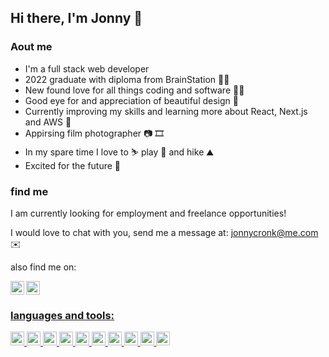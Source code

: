 ## Hi there, I'm Jonny 👋

### Aout me 
<ul>
<li>I'm a full stack web developer </li>
<li>2022 graduate with diploma from BrainStation 👨‍🎓</li>
<li>New found love for all things coding and software 👨‍💻</li>
<li>Good eye for and appreciation of beautiful design 🎨</li>
<li>Currently improving my skills and learning more about React, Next.js and AWS 🌱</li>
<li>Appirsing film photographer 📷 🎞</li>
<li>In my spare time I love to ⛷ play 🎾 and hike ⛰</li>
<li>Excited for the future 🚀</li>
  </ul>

### find me

I am currently looking for employment and freelance opportunities! 

I would love to chat with you, send me a message at: jonnycronk@me.com ✉️ 

also find me on: 

<a href="https://www.linkedin.com/in/jonathan-cronk">
  <img align="left" alt="Jonny's LinkedIn" width="22px" src="https://user-images.githubusercontent.com/79999166/169397671-a34d67b4-16f9-4459-92b5-7cf518c3380b.png"></img>
</a>
<a href="https://www.instagram.com/jonnycronk/">
<img  alt="Jonny's instagram" width="22px" src="https://user-images.githubusercontent.com/79999166/169397706-498d51b2-6371-4e21-8a9d-e2dda74cfb43.png"></img>


### languages and tools:


<code><img height="22" padding="4" src="https://user-images.githubusercontent.com/79999166/169399981-e410a088-d843-48fe-ac48-01037a3e6e78.png"></img></code>
<code><img height="22" src="https://user-images.githubusercontent.com/79999166/169400205-d04b56de-fdd3-400a-9597-efda953fd31f.png"></img></code>
<code><img height="22" src="https://user-images.githubusercontent.com/79999166/169400276-ec4c4943-c2a2-4588-ad02-4b1267cd061e.png"></img></code>
<code><img height="22" src="https://user-images.githubusercontent.com/79999166/169400534-be017ce0-8768-49dd-ab6a-b5da06c103e1.png"></img></code>
<code><img height="22" src="https://user-images.githubusercontent.com/79999166/169400700-f81795ef-145e-4a39-bd64-f633527f1e79.png"></img></code>
<code><img height="22" src="https://user-images.githubusercontent.com/79999166/169400762-ea60f8ae-6e54-40c2-be50-5b6b7d5991ac.png"></img></code>
<code><img height="22" src="https://user-images.githubusercontent.com/79999166/169400813-d0d421b7-9004-4b3e-b44c-d12ab33ac916.png"></img></code>
<code><img height="22" src="https://user-images.githubusercontent.com/79999166/169400932-4fe11c4f-64ce-4c1d-bfc1-46d564db6486.png"></img></code>
<code><img height="22" src="https://user-images.githubusercontent.com/79999166/169401139-4d1ab639-878a-40b1-8b53-27578d75f654.png"></img></code>
<code><img height="22" src="https://user-images.githubusercontent.com/79999166/169401346-6b7f07aa-7e00-4a68-a8da-f5e20a46cef4.png"></img></code>



<!--
**Cronkmeister/Cronkmeister** is a ✨ _special_ ✨ repository because its `README.md` (this file) appears on your GitHub profile.

Here are some ideas to get you started:

- 🔭 I’m currently working on ...
- 🌱 I’m currently learning ...
- 👯 I’m looking to collaborate on ...
- 🤔 I’m looking for help with ...
- 💬 Ask me about ...
- 📫 How to reach me: ...
- 😄 Pronouns: ...
- ⚡ Fun fact: ...
-->
